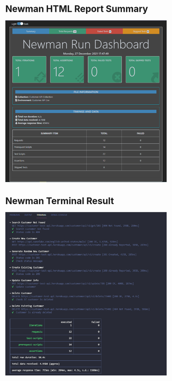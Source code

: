 ﻿# Newman HTML Report Summary

![](Images/Newman_HTML_Report_Summary.png)

# Newman Terminal Result

![](Images/Newman_Terminal_Result.png)
